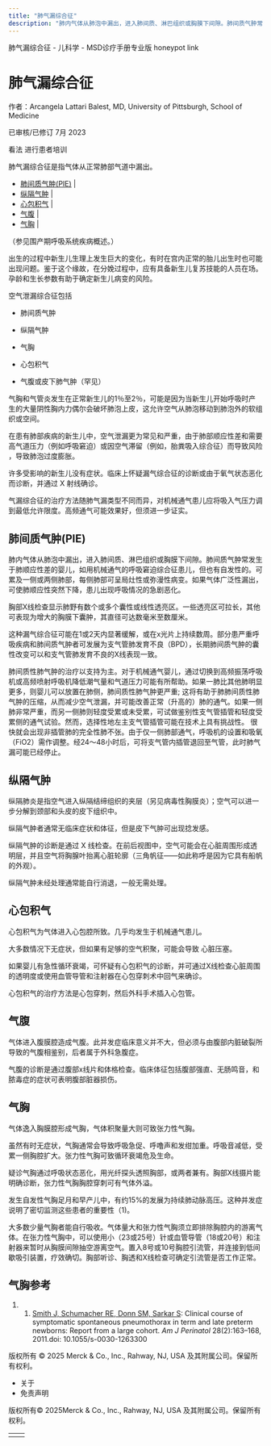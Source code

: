 ```yaml
---
title: "肺气漏综合征"
description: "肺内气体从肺泡中漏出，进入肺间质、淋巴组织或胸膜下间隙。肺间质气肿常发生于肺顺应性差的婴儿，如用机械通气的呼吸窘迫综合征患儿，但也有自发性的。可累及一侧或两侧肺部，每侧肺部可呈局灶性或弥漫性病变。如果气体广泛性漏出，可使肺顺应性突然下降，患儿出现呼吸情况的急剧恶化。"
---
```


﻿肺气漏综合征 \- 儿科学 \- MSD诊疗手册专业版 honeypot link

# 肺气漏综合征

作者：Arcangela Lattari Balest, MD, University of Pittsburgh, School of Medicine

已审核/已修订 7月 2023

看法 进行患者培训

肺气漏综合征是指气体从正常肺部气道中漏出。

- [肺间质气肿(PIE)](#肺间质气肿(PIE)_v82328866_zh) \|
- [纵隔气肿](#纵隔气肿_v82328875_zh) \|
- [心包积气](#心包积气_v82328882_zh) \|
- [气腹](#气腹_v82328889_zh) \|
- [气胸](#气胸_v82328893_zh) \|

（参见围产期呼吸系统疾病概述。）

出生的过程中新生儿生理上发生巨大的变化，有时在宫内正常的胎儿出生时也可能出现问题。鉴于这个缘故，在分娩过程中，应有具备新生儿复苏技能的人员在场。孕龄和生长参数有助于确定新生儿病变的风险。

空气泄漏综合征包括

- 肺间质气肿

- 纵隔气肿

- 气胸

- 心包积气

- 气腹或皮下肺气肿（罕见）


气胸和气管炎发生在正常新生儿的1％至2％，可能是因为当新生儿开始呼吸时产生的大量阴性胸内力偶尔会破坏肺泡上皮，这允许空气从肺泡移动到肺泡外的软组织或空间。

在患有肺部疾病的新生儿中，空气泄漏更为常见和严重，由于肺部顺应性差和需要高气道压力（例如呼吸窘迫）或因空气滞留（例如，胎粪吸入综合征）而导致风险 ，导致肺泡过度膨胀。

许多受影响的新生儿没有症状。临床上怀疑漏气综合征的诊断或由于氧气状态恶化而诊断，并通过 X 射线确诊。

气漏综合征的治疗方法随肺气漏类型不同而异，对机械通气患儿应将吸入气压力调到最低允许限度。高频通气可能效果好，但须进一步证实。

## 肺间质气肿(PIE)

肺内气体从肺泡中漏出，进入肺间质、淋巴组织或胸膜下间隙。肺间质气肿常发生于肺顺应性差的婴儿，如用机械通气的呼吸窘迫综合征患儿，但也有自发性的。可累及一侧或两侧肺部，每侧肺部可呈局灶性或弥漫性病变。如果气体广泛性漏出，可使肺顺应性突然下降，患儿出现呼吸情况的急剧恶化。

胸部X线检查显示肺野有数个或多个囊性或线性透亮区。一些透亮区可拉长，其他可表现为增大的胸膜下囊肿，其直径可达数毫米至数厘米。

这种漏气综合征可能在1或2天内显著缓解，或在x光片上持续数周。部分患严重呼吸疾病和肺间质气肿者可发展为支气管肺发育不良（BPD），长期肺间质气肿的囊性改变可以和支气管肺发育不良的X线表现一致。

肺间质性肺气肿的治疗以支持为主。对于机械通气婴儿，通过切换到高频振荡呼吸机或高频喷射呼吸机降低潮气量和气道压力可能有所帮助。如果一肺比其他肺明显更多，则婴儿可以放置在肺侧，肺间质性肺气肿更严重; 这将有助于肺肺间质性肺气肿的压缩，从而减少空气泄漏，并可能改善正常（升高的）肺的通气。如果一侧肺非常严重，而另一侧肺则轻度受累或未受累，可试做鉴别性支气管插管和轻度受累侧的通气试验。然而，选择性地左主支气管插管可能在技术上具有挑战性。 很快就会出现非插管肺的完全性肺不张。由于仅一侧肺部通气，呼吸机的设置和吸氧（FiO2）需作调整。经24～48小时后，可将支气管内插管退回至气管，此时肺气漏可能已经停止。

## 纵隔气肿

纵隔肺炎是指空气进入纵隔结缔组织的夹层（另见病毒性胸膜炎）；空气可以进一步分解到颈部和头皮的皮下组织中。

纵隔气肿者通常无临床症状和体征，但是皮下气肿可出现捻发感。

纵隔气肿的诊断是通过 X 线检查。在前后视图中，空气可能会在心脏周围形成透明层，并且空气将胸腺叶抬离心脏轮廓（三角帆征——如此称呼是因为它具有船帆的外观）。

纵隔气肿未经处理通常能自行消退，一般无需处理。

## 心包积气

心包积气为气体进入心包腔所致。几乎均发生于机械通气患儿。

大多数情况下无症状，但如果有足够的空气积聚，可能会导致 心脏压塞。

如果婴儿有急性循环衰竭，可怀疑有心包积气的诊断，并可通过X线检查心脏周围的透明度或使用血管导管和注射器在心包穿刺术中回气来确诊。

心包积气的治疗方法是心包穿刺，然后外科手术插入心包管。

## 气腹

气体进入腹膜腔造成气腹。此并发症临床意义并不大，但必须与由腹部内脏破裂所导致的气腹相鉴别，后者属于外科急腹症。

气腹的诊断是通过腹部x线片和体格检查。临床体征包括腹部强直、无肠鸣音，和脓毒症的症状可表明腹部脏器损伤。

## 气胸

气体逸入胸膜腔形成气胸，气体积聚量大则可致张力性气胸。

虽然有时无症状，气胸通常会导致呼吸急促、呼噜声和发绀加重。呼吸音减低，受累一侧胸腔扩大。张力性气胸可致循环衰竭危及生命。

疑诊气胸通过呼吸状态恶化，用光纤探头透照胸部，或两者兼有。胸部X线摄片能明确诊断，张力性气胸胸腔穿刺可有气体外溢。

发生自发性气胸足月和早产儿中，有约15%的发展为持续肺动脉高压。这种并发症说明了密切监测这些患者的重要性（1)。

大多数少量气胸者能自行吸收。气体量大和张力性气胸须立即排除胸腔内的游离气体。在张力性气胸中，可以使用小（23或25号）针或血管导管（18或20号）和注射器来暂时从胸膜间隙抽空游离空气。置入8号或10号胸腔引流管，并连接到低间歇吸引装置，疗效确切。胸部听诊、胸透和X线检查可确定引流管是否工作正常。

## 气胸参考

1. 1. [Smith J, Schumacher RE, Donn SM, Sarkar S](https://www.ncbi.nlm.nih.gov/pubmed/20700862): Clinical course of symptomatic spontaneous pneumothorax in term and late preterm newborns: Report from a large cohort. _Am J Perinatol_ 28(2):163–168, 2011.doi: 10.1055/s-0030-1263300




版权所有 © 2025
Merck & Co., Inc., Rahway, NJ, USA 及其附属公司。保留所有权利。

- 关于
- 免责声明

版权所有© 2025Merck & Co., Inc., Rahway, NJ, USA 及其附属公司。保留所有权利。

|     |     |
| --- | --- |
|  |  |